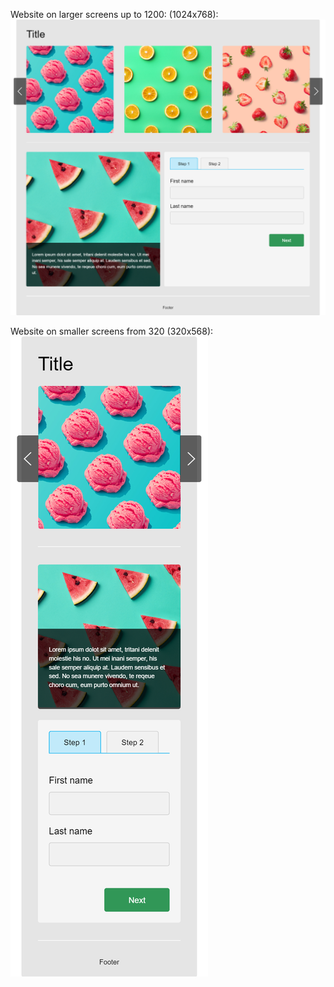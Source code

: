 Website on larger screens up to 1200:
(1024x768):
![Website on larger screen](./src/assets/Website1024x768.png?raw=true "Larger screen website")

Website on smaller screens from 320 
(320x568):
![Website on larger screen](./src/assets/Website320x568.png?raw=true "Larger screen website")